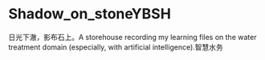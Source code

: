 # Shadow_on_stoneYBSH
日光下澈，影布石上。A storehouse recording my learning files on the water treatment domain (especially, with artificial intelligence).智慧水务
